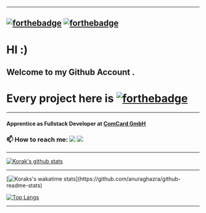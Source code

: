 <!--
**Korak-997/Korak-997** is a ✨ _special_ ✨ repository because its `README.md` (this file) appears on your GitHub profile.

Here are some ideas to get you started:

- 🔭 I’m currently working on ...
- 🌱 I’m currently learning ...
- 👯 I’m looking to collaborate on ...
- 🤔 I’m looking for help with ...
- 💬 Ask me about ...
- 📫 How to reach me: ...
- 😄 Pronouns: ...
- ⚡ Fun fact: ...
-->

------------------------
[![forthebadge](https://forthebadge.com/images/badges/powered-by-coffee.svg)](https://forthebadge.com) [![forthebadge](https://forthebadge.com/images/badges/powered-by-electricity.svg)](https://forthebadge.com) 
-------------------------
# HI :)

## Welcome to my Github Account . 

# Every project here is [![forthebadge](https://forthebadge.com/images/badges/built-with-love.svg)](https://forthebadge.com)

--------------------------------------------
#### Apprentice as Fullstack Developer at [ComCard GmbH](https://www.comcard.de/)

### 📫 How to reach me: [<img src="https://img.shields.io/badge/<Korak>%20-%231DA1F2.svg?&style=for-the-badge&logo=Twitter&logoColor=white"/>](https://twitter.com/Dani60579343) [<img src="https://img.shields.io/badge/<danikorak997>%20-%23E4405F.svg?&style=for-the-badge&logo=Instagram&logoColor=white"/>](https://www.instagram.com/danikorak997/?r=nametag)
------------------------

[![Korak's github stats](https://github-readme-stats.vercel.app/api?username=Korak-997&count_private=true&show_icons=true&custom_title=Status&theme=merko)](https://github.com/anuraghazra/github-readme-stats)

---------------------------------------------------

[![Koraks's wakatime stats](https://github-readme-stats.vercel.app/api/wakatime?username=Danito997&theme=merko&layout=compact&custom_title=What%20i%20code%20:)](https://github.com/anuraghazra/github-readme-stats)


[![Top Langs](https://github-readme-stats.vercel.app/api/top-langs/?username=Korak-997&show_icons=true&layout=compact&theme=merko)](https://github.com/anuraghazra/github-readme-stats)

--------------------------------------------------
